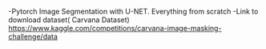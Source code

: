-Pytorch Image Segmentation with U-NET. Everything from scratch
-Link to download dataset( Carvana Dataset)
https://www.kaggle.com/competitions/carvana-image-masking-challenge/data
